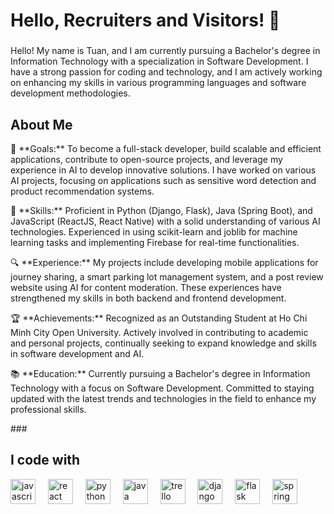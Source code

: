 <h1 align="left">Hello, Recruiters and Visitors! 👋</h1>

###

<p align="left">Hello! My name is Tuan, and I am currently pursuing a Bachelor's degree in Information Technology with a specialization in Software Development. I have a strong passion for coding and technology, and I am actively working on enhancing my skills in various programming languages and software development methodologies.</p>




<h2 align="left">About Me</h2> <p align="left"> 🎯 **Goals:** To become a full-stack developer, build scalable and efficient applications, contribute to open-source projects, and leverage my experience in AI to develop innovative solutions. I have worked on various AI projects, focusing on applications such as sensitive word detection and product recommendation systems.</p> <p align="left">💼 **Skills:** Proficient in Python (Django, Flask), Java (Spring Boot), and JavaScript (ReactJS, React Native) with a solid understanding of various AI technologies. Experienced in using scikit-learn and joblib for machine learning tasks and implementing Firebase for real-time functionalities.</p> <p align="left">🔍 **Experience:** My projects include developing mobile applications for journey sharing, a smart parking lot management system, and a post review website using AI for content moderation. These experiences have strengthened my skills in both backend and frontend development.</p> <p align="left">🏆 **Achievements:** Recognized as an Outstanding Student at Ho Chi Minh City Open University. Actively involved in contributing to academic and personal projects, continually seeking to expand knowledge and skills in software development and AI.</p> <p align="left">📚 **Education:** Currently pursuing a Bachelor's degree in Information Technology with a focus on Software Development. Committed to staying updated with the latest trends and technologies in the field to enhance my professional skills.</p>
###

<h2 align="left">I code with</h2>

<div align="left">
  <img src="https://cdn.jsdelivr.net/gh/devicons/devicon/icons/javascript/javascript-original.svg" height="40" alt="javascript logo"  />
  <img width="12" />
  <img src="https://cdn.jsdelivr.net/gh/devicons/devicon/icons/react/react-original.svg" height="40" alt="react logo"  />
  <img width="12" />
  <img src="https://cdn.jsdelivr.net/gh/devicons/devicon/icons/python/python-original.svg" height="40" alt="python logo"  />
  <img width="12" />
  <img src="https://cdn.jsdelivr.net/gh/devicons/devicon/icons/java/java-original.svg" height="40" alt="java logo"  />
  <img width="12" />
  <img src="https://cdn.jsdelivr.net/gh/devicons/devicon/icons/trello/trello-plain.svg" height="40" alt="trello logo"  />
  <img width="12" />
  <img src="https://cdn.jsdelivr.net/gh/devicons/devicon/icons/django/django-plain.svg" height="40" alt="django logo"  />
  <img width="12" />
  <img src="https://cdn.jsdelivr.net/gh/devicons/devicon/icons/flask/flask-original.svg" height="40" alt="flask logo"  />
  <img width="12" />
  <img src="https://cdn.jsdelivr.net/gh/devicons/devicon/icons/spring/spring-original.svg" height="40" alt="spring logo"  />
</div>

###
